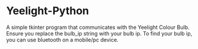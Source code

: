 # Yeelight-Python
A simple tkinter program that communicates with the Yeelight Colour Bulb. 
Ensure you replace the bulb_ip string with your bulb ip. To find your bulb ip, you can use bluetooth on a mobile/pc device.
